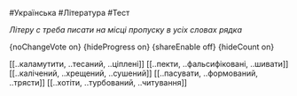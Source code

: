 #Українська #Література #Тест

*Літеру с треба писати на місці пропуску в усіх словах рядка*

{noChangeVote on}
{hideProgress on}
{shareEnable off}
{hideCount on}

[[..каламутити, ..тесаний, ..ціплені]]
[[..пекти, ..фальсифіковані, ..шивати]]
[[..калічений, ..хрещений, ..сушений]]
[[..пасувати, ..формований, ..трясти]]
[[..хотіти, ..турбований, ..читування]]

